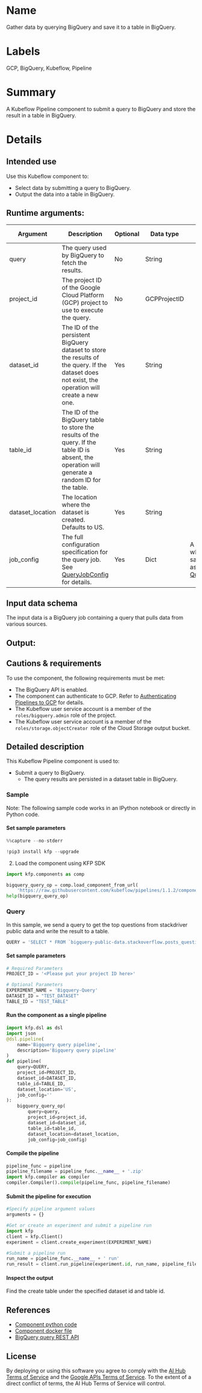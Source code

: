 
# Name

Gather data by querying BigQuery and save it to a table in BigQuery. 


# Labels

GCP, BigQuery, Kubeflow, Pipeline


# Summary

A Kubeflow Pipeline component to submit a query to BigQuery and store the result in a table in BigQuery.


# Details


## Intended use

Use this Kubeflow component to:
*   Select data by submitting a query to BigQuery.
*   Output the data into a table in BigQuery.


## Runtime arguments:


| Argument | Description | Optional | Data type | Accepted values | Default |
|----------|-------------|----------|-----------|-----------------|---------|
| query | The query used by BigQuery to fetch the results. | No | String |  |  |
| project_id | The project ID of the Google Cloud Platform (GCP) project to use to execute the query. | No | GCPProjectID |  |  |
| dataset_id | The ID of the persistent BigQuery dataset to store the results of the query. If the dataset does not exist, the operation will create a new one. | Yes | String |  | None |
| table_id | The ID of the BigQuery table to store the results of the query. If the table ID is absent, the operation will generate a random ID for the table. | Yes | String |  | None |
| dataset_location | The location where the dataset is created. Defaults to US. | Yes | String |  | US |
| job_config | The full configuration specification for the query job. See [QueryJobConfig](https://googleapis.github.io/google-cloud-python/latest/bigquery/generated/google.cloud.bigquery.job.QueryJobConfig.html#google.cloud.bigquery.job.QueryJobConfig) for details. | Yes | Dict | A JSONobject which has the same structure as [QueryJobConfig](https://googleapis.github.io/google-cloud-python/latest/bigquery/generated/google.cloud.bigquery.job.QueryJobConfig.html#google.cloud.bigquery.job.QueryJobConfig) | None |
## Input data schema

The input data is a BigQuery job containing a query that pulls data from various sources. 


## Output:


## Cautions & requirements

To use the component, the following requirements must be met:

*   The BigQuery API is enabled.
*   The component can authenticate to GCP. Refer to [Authenticating Pipelines to GCP](https://www.kubeflow.org/docs/gke/authentication-pipelines/) for details.
*   The Kubeflow user service account is a member of the `roles/bigquery.admin` role of the project.
*   The Kubeflow user service account is a member of the `roles/storage.objectCreator `role of the Cloud Storage output bucket.

## Detailed description
This Kubeflow Pipeline component is used to:
*   Submit a query to BigQuery.
    *   The query results are persisted in a dataset table in BigQuery.

### Sample

Note: The following sample code works in an IPython notebook or directly in Python code.

#### Set sample parameters


```python
%%capture --no-stderr

!pip3 install kfp --upgrade
```

2. Load the component using KFP SDK


```python
import kfp.components as comp

bigquery_query_op = comp.load_component_from_url(
    'https://raw.githubusercontent.com/kubeflow/pipelines/1.1.2/components/gcp/bigquery/query/to_table/component.yaml')
help(bigquery_query_op)
```

### Query

In this sample, we send a query to get the top questions from stackdriver public data and write the result to a table.


```python
QUERY = 'SELECT * FROM `bigquery-public-data.stackoverflow.posts_questions` LIMIT 10'
```

#### Set sample parameters


```python
# Required Parameters
PROJECT_ID = '<Please put your project ID here>'
```


```python
# Optional Parameters
EXPERIMENT_NAME = 'Bigquery-Query'
DATASET_ID = "TEST_DATASET"
TABLE_ID = "TEST_TABLE"
```

#### Run the component as a single pipeline


```python
import kfp.dsl as dsl
import json
@dsl.pipeline(
    name='Bigquery query pipeline',
    description='Bigquery query pipeline'
)
def pipeline(
    query=QUERY, 
    project_id=PROJECT_ID, 
    dataset_id=DATASET_ID, 
    table_id=TABLE_ID, 
    dataset_location='US', 
    job_config=''
):
    bigquery_query_op(
        query=query, 
        project_id=project_id, 
        dataset_id=dataset_id, 
        table_id=table_id,  
        dataset_location=dataset_location, 
        job_config=job_config)
```

#### Compile the pipeline


```python
pipeline_func = pipeline
pipeline_filename = pipeline_func.__name__ + '.zip'
import kfp.compiler as compiler
compiler.Compiler().compile(pipeline_func, pipeline_filename)
```

#### Submit the pipeline for execution


```python
#Specify pipeline argument values
arguments = {}

#Get or create an experiment and submit a pipeline run
import kfp
client = kfp.Client()
experiment = client.create_experiment(EXPERIMENT_NAME)

#Submit a pipeline run
run_name = pipeline_func.__name__ + ' run'
run_result = client.run_pipeline(experiment.id, run_name, pipeline_filename, arguments)
```

#### Inspect the output

Find the create table under the specified dataset id and table id.

## References
* [Component python code](https://github.com/kubeflow/pipelines/blob/master/components/gcp/container/component_sdk/python/kfp_component/google/bigquery/_query.py)
* [Component docker file](https://github.com/kubeflow/pipelines/blob/master/components/gcp/container/Dockerfile)
* [BigQuery query REST API](https://cloud.google.com/bigquery/docs/reference/rest/v2/jobs/query)

## License
By deploying or using this software you agree to comply with the [AI Hub Terms of Service](https://aihub.cloud.google.com/u/0/aihub-tos) and the [Google APIs Terms of Service](https://developers.google.com/terms/). To the extent of a direct conflict of terms, the AI Hub Terms of Service will control.